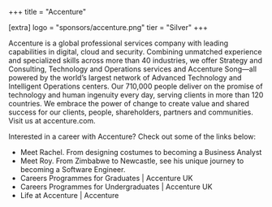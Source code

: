 +++
title = "Accenture"

[extra]
logo = "sponsors/accenture.png"
tier = "Silver"
+++

Accenture is a global professional services company with leading capabilities in digital, cloud and security. Combining unmatched experience and specialized skills across more than 40 industries, we offer Strategy and Consulting, Technology and Operations services and Accenture Song—all powered by the world’s largest network of Advanced Technology and Intelligent Operations centers. Our 710,000 people deliver on the promise of technology and human ingenuity every day, serving clients in more than 120 countries. We embrace the power of change to create value and shared success for our clients, people, shareholders, partners and communities. Visit us at accenture.com.

Interested in a career with Accenture? Check out some of the links below:

- Meet Rachel. From designing costumes to becoming a Business Analyst
- Meet Roy. From Zimbabwe to Newcastle, see his unique journey to becoming a Software Engineer.
- Careers Programmes for Graduates | Accenture UK
- Careers Programmes for Undergraduates | Accenture UK
- Life at Accenture | Accenture